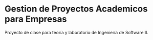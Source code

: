 # Gestion de Proyectos Academicos para Empresas
Proyecto de clase para teoría y laboratorio de Ingeniería de Software II.
